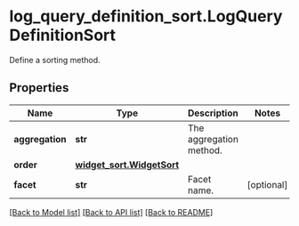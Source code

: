# log_query_definition_sort.LogQueryDefinitionSort

Define a sorting method.
## Properties
Name | Type | Description | Notes
------------ | ------------- | ------------- | -------------
**aggregation** | **str** | The aggregation method. | 
**order** | [**widget_sort.WidgetSort**](WidgetSort.md) |  | 
**facet** | **str** | Facet name. | [optional] 

[[Back to Model list]](../README.md#documentation-for-models) [[Back to API list]](../README.md#documentation-for-api-endpoints) [[Back to README]](../README.md)


